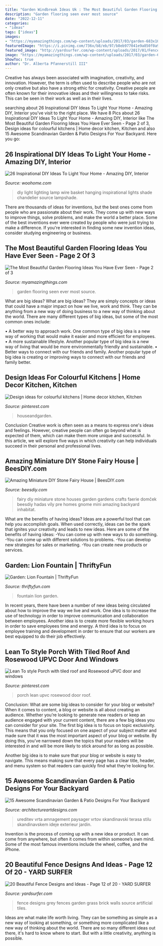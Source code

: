 ```yaml
---
title: "Garden Windbreak Ideas Uk : The Most Beautiful Garden Flooring Ideas You Have Ever Seen"
description: "Garden flooring seen ever most source"
date: "2022-12-11"
categories:
- "ideas"
tags: ["ideas"]
images:
- "https://myamazingthings.com/wp-content/uploads/2017/03/garden-683x1024.jpg"
featuredImage: "https://i.pinimg.com/736x/b8/eb/97/b8eb977041e9a850f0a95ace6bd743c1.jpg"
featured_image: "http://yardsurfer.com/wp-content/uploads/2017/01/Fence-Designs-and-Ideas-12.jpg"
image: "https://myamazingthings.com/wp-content/uploads/2017/03/garden-683x1024.jpg"
ShowToc: true
author: "Dr. Alberta Pfannerstill III"
---
```



Creative has always been associated with imagination, creativity, and innovation. However, the term is often used to describe people who are not only creative but also have a strong ethic for creativity. Creative people are often known for their innovative ideas and their willingness to take risks. This can be seen in their work as well as in their lives.

	

		
searching about 26 Inspirational DIY Ideas To Light Your Home - Amazing DIY, Interior you've visit to the right place. We have 8 Pics about 26 Inspirational DIY Ideas To Light Your Home - Amazing DIY, Interior like The Most Beautiful Garden Flooring Ideas You Have Ever Seen - Page 2 of 3, Design ideas for colourful kitchens | Home decor kitchen, Kitchen and also 15 Awesome Scandinavian Garden &amp; Patio Designs For Your Backyard. Here you go:
		
    
## 26 Inspirational DIY Ideas To Light Your Home - Amazing DIY, Interior

<img loading=lazy src="http://www.woohome.com/wp-content/uploads/2013/09/DIY-Lighting-Ideas-23-11.jpg" onerror="this.onerror=null;this.src='https://tse4.mm.bing.net/th?id=OIP.w0HDiZvXm_qpGkp1CHhI0QHaQA&amp;pid=15.1';" alt="26 Inspirational DIY Ideas To Light Your Home - Amazing DIY, Interior">

_Source: woohome.com_

>diy light lighting lamp wire basket hanging inspirational lights shade chandelier source lampshade. 

	

There are thousands of ideas for inventions, but the best ones come from people who are passionate about their work. They come up with new ways to improve things, solve problems, and make the world a better place. Some of the best inventions ever were created by people who were just trying to make a difference. If you're interested in finding some new invention ideas, consider studying engineering or business.

    
## The Most Beautiful Garden Flooring Ideas You Have Ever Seen - Page 2 Of 3

<img loading=lazy src="https://myamazingthings.com/wp-content/uploads/2017/03/garden-683x1024.jpg" onerror="this.onerror=null;this.src='https://tse3.mm.bing.net/th?id=OIP.42HCCsL64Bv21h25O__h3gHaLG&amp;pid=15.1';" alt="The Most Beautiful Garden Flooring Ideas You Have Ever Seen - Page 2 of 3">

_Source: myamazingthings.com_

>garden flooring seen ever most source. 

	

What are big ideas?
What are big ideas? They are simply concepts or ideas that could have a major impact on how we live, work and think. They can be anything from a new way of doing business to a new way of thinking about the world.
There are many different types of big ideas, but some of the most common ones include: 

• A better way to approach work. One common type of big idea is a new way of working that would make it easier and more efficient for employees. 
• A more sustainable lifestyle. Another popular type of big idea is a new way of living that would be more environmentally friendly and sustainable. 
• Better ways to connect with our friends and family. Another popular type of big idea is creating or improving ways to connect with our friends and family better.

    
## Design Ideas For Colourful Kitchens | Home Decor Kitchen, Kitchen

<img loading=lazy src="https://i.pinimg.com/736x/b8/eb/97/b8eb977041e9a850f0a95ace6bd743c1.jpg" onerror="this.onerror=null;this.src='https://tse1.mm.bing.net/th?id=OIP.99pXIyVpMhUs26847imPtgHaJ3&amp;pid=15.1';" alt="Design ideas for colourful kitchens | Home decor kitchen, Kitchen">

_Source: pinterest.com_

>houseandgarden. 

	

Conclusion
Creative work is often seen as a means to express one's ideas and feelings. However, creative people can often go beyond what is expected of them, which can make them more unique and successful. In this article, we will explore five ways in which creativity can help individuals succeed in their personal and professional lives.

    
## Amazing Miniature DIY Stone Fairy House | BeesDIY.com

<img loading=lazy src="http://www.beesdiy.com/wp-content/uploads/2016/08/DIY-Miniature-Stone-Fairy-House2.jpg" onerror="this.onerror=null;this.src='https://tse1.mm.bing.net/th?id=OIP.8g-ZVxDbdOI4YXlEFg34gQHaMz&amp;pid=15.1';" alt="Amazing Miniature DIY Stone Fairy House | BeesDIY.com">

_Source: beesdiy.com_

>fairy diy miniature stone houses garden gardens crafts faerie domček beesdiy hadas víly pre homes gnome mini amazing backyard inhabitat. 

	

What are the benefits of having ideas?
Ideas are a powerful tool that can help you accomplish goals. When used correctly, ideas can be the spark that ignites your creativity and leads to new ideas. Here are some of the benefits of having ideas: 
-You can come up with new ways to do something. 
-You can come up with different solutions to problems. 
-You can develop new strategies for sales or marketing. 
-You can create new products or services.

    
## Garden: Lion Fountain | ThriftyFun

<img loading=lazy src="https://img.thrfun.com/img/007/556/lion_fountain_x.jpg" onerror="this.onerror=null;this.src='https://tse4.mm.bing.net/th?id=OIP.L5_5qcZ3o8vpt8gjAtzGCwHaLI&amp;pid=15.1';" alt="Garden: Lion Fountain | ThriftyFun">

_Source: thriftyfun.com_

>fountain lion garden. 

	

In recent years, there have been a number of new ideas being circulated about how to improve the way we live and work. One idea is to increase the use of technology in order to improve communication and collaboration between employees. Another idea is to create more flexible working hours in order to save employees time and energy. A third idea is to focus on employee training and development in order to ensure that our workers are best equipped to do their job effectively.

    
## Lean To Style Porch With Tiled Roof And Rosewood UPVC Door And Windows

<img loading=lazy src="https://i.pinimg.com/736x/c5/77/dd/c577dda2e17740157fed664d0c38f7bd--lean-to-porch-ideas.jpg" onerror="this.onerror=null;this.src='https://tse4.mm.bing.net/th?id=OIP.tZwNJuiUACbAvC7t_5EIvAHaJ6&amp;pid=15.1';" alt="Lean To style Porch with tiled roof and Rosewood uPVC door and windows">

_Source: pinterest.com_

>porch lean upvc rosewood door roof. 

	

Conclusion: What are some big ideas to consider for your blog or website?
When it comes to content, a blog or website is all about creating an audience. Whether you’re looking to generate new readers or keep an audience engaged with your current content, there are a few big ideas you can consider for your site. 
The first big idea is to focus on topic exclusivity. This means that you only focused on one aspect of your subject matter and made sure that it was the most important aspect of your blog or website. By doing this, you’ve narrowed down the topics that your readers will be interested in and will be more likely to stick around for as long as possible. 

Another big idea is to make sure that your blog or website is easy to navigate. This means making sure that every page has a clear title, header, and menu system so that readers can quickly find what they’re looking for.

    
## 15 Awesome Scandinavian Garden &amp; Patio Designs For Your Backyard

<img loading=lazy src="https://www.architectureartdesigns.com/wp-content/uploads/2015/05/15-Awesome-Scandinavian-Garden-Patio-Designs-For-Your-Backyard-13.jpg" onerror="this.onerror=null;this.src='https://tse3.mm.bing.net/th?id=OIP.2N__g7K79vF4ATVi5DrR2gHaFj&amp;pid=15.1';" alt="15 Awesome Scandinavian Garden &amp; Patio Designs For Your Backyard">

_Source: architectureartdesigns.com_

>ureditev vrta amnagement paysager vrtov skandinavski terasa stilu skandinavskem ideje exterieur jardin. 

	

Invention is the process of coming up with a new idea or product. It can come from anywhere, but often it comes from within someone’s own mind. Some of the most famous inventions include the wheel, coffee, and the iPhone.

    
## 20 Beautiful Fence Designs And Ideas - Page 12 Of 20 - YARD SURFER

<img loading=lazy src="http://yardsurfer.com/wp-content/uploads/2017/01/Fence-Designs-and-Ideas-12.jpg" onerror="this.onerror=null;this.src='https://tse4.mm.bing.net/th?id=OIP.tL3XiDAy2V2AW6QBwtH5UQHaKh&amp;pid=15.1';" alt="20 Beautiful Fence Designs and Ideas - Page 12 of 20 - YARD SURFER">

_Source: yardsurfer.com_

>fence designs grey fences garden grass brick walls source artificial tiles. 

	

Ideas are what make life worth living. They can be something as simple as a new way of looking at something, or something more complicated like a new way of thinking about the world. There are so many different ideas out there, it's hard to know where to start. But with a little creativity, anything is possible.


